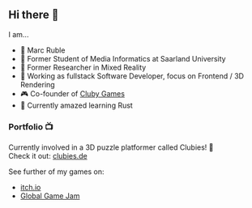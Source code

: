 ## Hi there 👋

I am... 
* 🧑 Marc Ruble
* 🦉 Former Student of Media Informatics at Saarland University
* 🥽 Former Researcher in Mixed Reality
* 📸 Working as fullstack Software Developer, focus on Frontend / 3D Rendering
* 🎮 Co-founder of [Cluby Games](https://clubies.de/)
* 🌱 Currently amazed learning Rust

### Portfolio 📺
Currently involved in a 3D puzzle platformer called Clubies! 🎲\
Check it out: [clubies.de](https://clubies.de/)

See further of my games on:
* [itch.io](https://marcruble.itch.io/)
* [Global Game Jam](https://globalgamejam.org/users/marcruble)

<!--
**MarcRuble/MarcRuble** is a ✨ _special_ ✨ repository because its `README.md` (this file) appears on your GitHub profile.

Here are some ideas to get you started:

- 🔭 I’m currently working on ...
- 🌱 I’m currently learning ...
- 👯 I’m looking to collaborate on ...
- 🤔 I’m looking for help with ...
- 💬 Ask me about ...
- 📫 How to reach me: ...
- 😄 Pronouns: ...
- ⚡ Fun fact: ...
-->
